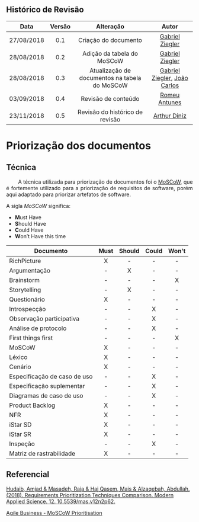 ## Histórico de Revisão

|Data|Versão|Alteração|Autor|
|:--:|:----:|:-------:|:---:|
|27/08/2018|0.1|Criação do documento| [Gabriel Ziegler](https://github.com/gabrielziegler3)|
|28/08/2018|0.2|Adição da tabela do MoSCoW| [Gabriel Ziegler](https://github.com/gabrielziegler3)|
|28/08/2018|0.3|Atualização de documentos na tabela do MoSCoW| [Gabriel Ziegler](https://github.com/gabrielziegler3), [João Carlos](https://github.com/joao4018)|
| 03/09/2018 | 0.4 | Revisão de conteúdo  | [Romeu Antunes](https://github.com/RomeuCarvalhoAntunes) |
| 23/11/2018 | 0.5 | Revisão do histórico de revisão  | [Arthur Diniz](https://github.com/arthurbdiniz) |


# Priorização dos documentos

## Técnica

<p align="justify">&emsp;&emsp; A técnica utilizada para priorização de documentos foi o <a href="https://www.agilebusiness.org/content/moscow-prioritisation-0">MoSCoW</a>, que é fortemente utilizado para a priorização de requisitos de software, porém aqui adaptado para priorizar artefatos de software.
</p>

A sigla _MoSCoW_ significa:

* <b>M</b>ust Have
* <b>S</b>hould Have
* <b>C</b>ould Have
* <b>W</b>on’t Have this time

|Documento|Must|Should|Could|Won't|
|---------|:----:|:------:|:-----:|:-----:|
|RichPicture| X | - | - | - |
|Argumentação| - | X | - | - |
|Brainstorm| - | - | - | X |
|Storytelling| - | X | - | - |
|Questionário| X | - | - | - |
|Introspecção| - | - | X| - |
|Observação participativa| - | - | X | - |
|Análise de protocolo| - | - | X | - |
|First things first| - | - | - | X |
|MoSCoW| X | - | - | - |
|Léxico| X | - | - | - |
|Cenário| X | - | - | - |
|Especificação de caso de uso| - | - | X | - |
|Especificação suplementar| - | - | X | - |
|Diagramas de caso de uso| - | - | X | - |
|Product Backlog| X | - | - | - |
|NFR| X | - | - | - |
|iStar SD| X | - | - | - |
|iStar SR| X | - | - | - |
|Inspeção| - | - | X | - |
|Matriz de rastrabilidade| X | - | - | - |

## Referencial

[Hudaib, Amjad & Masadeh, Raja & Haj Qasem, Mais & Alzaqebah, Abdullah. (2018). Requirements Prioritization Techniques Comparison. Modern Applied Science. 12. 10.5539/mas.v12n2p62. ](https://www.researchgate.net/publication/322487895_Requirements_Prioritization_Techniques_Comparison)

[Agile Business - MoSCoW Prioritisation](https://www.agilebusiness.org/content/moscow-prioritisation-0)
